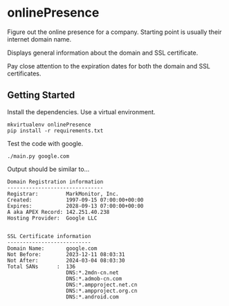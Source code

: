 # onlinePresence

Figure out the online presence for a company. Starting point is usually their internet domain name.

Displays general information about the domain and SSL certificate.

Pay close attention to the expiration dates for both the domain and SSL certificates.

## Getting Started
Install the dependencies. Use a virtual environment.

```
mkvirtualenv onlinePresence
pip install -r requirements.txt
```

Test the code with google.
```
./main.py google.com
```

Output should be similar to...
```
Domain Registration information
-------------------------------
Registrar:         MarkMonitor, Inc.
Created:           1997-09-15 07:00:00+00:00
Expires:           2028-09-13 07:00:00+00:00
A aka APEX Record: 142.251.40.238
Hosting Provider:  Google LLC


SSL Certificate information
---------------------------
Domain Name:       google.com
Not Before:        2023-12-11 08:03:31
Not After:         2024-03-04 08:03:30
Total SANs      :  136
                   DNS:*.2mdn-cn.net
                   DNS:*.admob-cn.com
                   DNS:*.ampproject.net.cn
                   DNS:*.ampproject.org.cn
                   DNS:*.android.com
```

